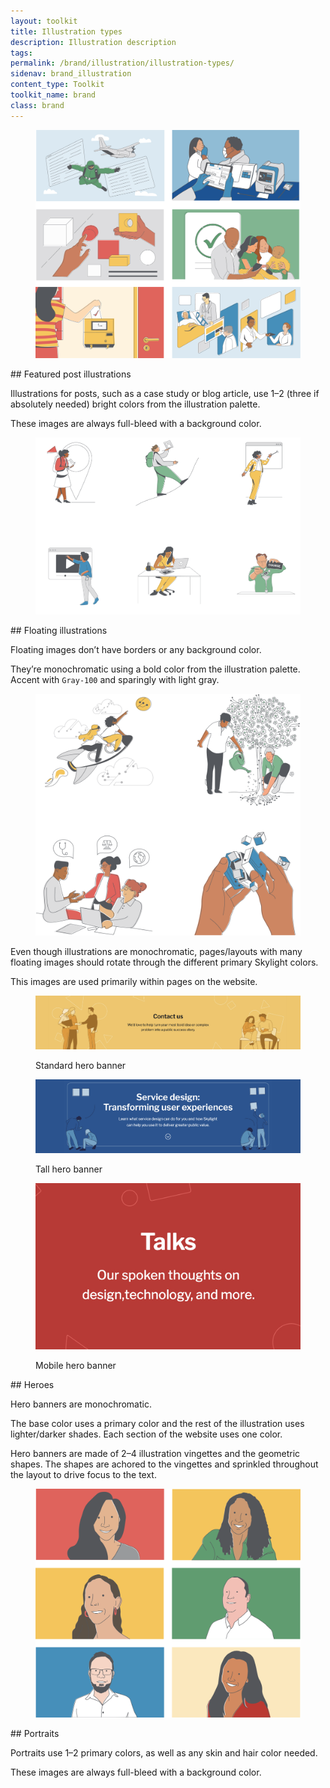 ```yaml
---
layout: toolkit
title: Illustration types
description: Illustration description
tags:
permalink: /brand/illustration/illustration-types/
sidenav: brand_illustration
content_type: Toolkit
toolkit_name: brand
class: brand
---
```


<div class="row brand__content-section">
<div class="col-md-8">
  <figure class="section__img p-5">
    <img class="" src="/img/brand/illustration/featured-post.jpg" alt="">
  </figure>
</div>
<div class="col-md-4" markdown="1">
## Featured post illustrations

Illustrations for posts, such as a case study or blog article, use 1–2 (three if absolutely needed) bright colors from the illustration palette.

These images are always full-bleed with a background color.
</div>
</div>

<div class="row brand__content-section">
<div class="col-md-8">
  <figure class="section__img p-5">
    <img class="" src="/img/brand/illustration/floating-1.svg" alt="">
  </figure>
</div>
<div class="col-md-4" markdown="1">
## Floating illustrations

Floating images don’t have borders or any background color.

They’re monochromatic using a bold color from the illustration palette. Accent with `Gray-100` and sparingly with light gray.
</div>
</div>

<div class="row brand__content-section">
<div class="col-md-8">
  <figure class="section__img p-5">
    <img class="" src="/img/brand/illustration/floating-2.svg" alt="">
  </figure>
</div>
<div class="col-md-4" markdown="1">
Even though illustrations are monochromatic, pages/layouts with many floating images should rotate through the different primary Skylight colors.

This images are used primarily within pages on the website.
</div>
</div>

<div class="row brand__content-section">
<div class="col-md-8">
  <figure class="section__img p-5 flex-column">
    <img class="" src="/img/brand/illustration/hero-1.jpg" alt="">
    <p class="caption">Standard hero banner</p>
    <img class="mt-5" src="/img/brand/illustration/hero-2.jpg" alt="">
    <p class="caption">Tall hero banner</p>
    <img class="mt-5 w-50" src="/img/brand/illustration/hero-3.jpg" alt="">
    <p class="caption">Mobile hero banner</p>
  </figure>
</div>
<div class="col-md-4" markdown="1">
## Heroes

Hero banners are monochromatic.

The base color uses a primary color and the rest of the illustration uses lighter/darker shades. Each section of the website uses one color.

Hero banners are made of 2–4 illustration vingettes and the geometric shapes. The shapes are achored to the vingettes and sprinkled throughout the layout to drive focus to the text.
</div>
</div>

<div class="row brand__content-section">
<div class="col-md-8">
  <figure class="section__img p-5">
    <img class="" src="/img/brand/illustration/portraits.svg" alt="">
  </figure>
</div>
<div class="col-md-4" markdown="1">
## Portraits

Portraits use 1–2 primary colors, as well as any skin and hair color needed.

These images are always full-bleed with a background color.
</div>
</div>
